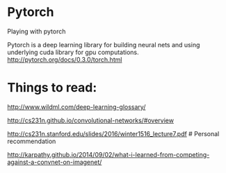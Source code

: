 # Pytorch
Playing with pytorch

Pytorch is a deep learning library for building neural nets and using underlying cuda library for gpu computations.
http://pytorch.org/docs/0.3.0/torch.html


# Things to read:
http://www.wildml.com/deep-learning-glossary/

http://cs231n.github.io/convolutional-networks/#overview

http://cs231n.stanford.edu/slides/2016/winter1516_lecture7.pdf  # Personal recommendation

http://karpathy.github.io/2014/09/02/what-i-learned-from-competing-against-a-convnet-on-imagenet/

